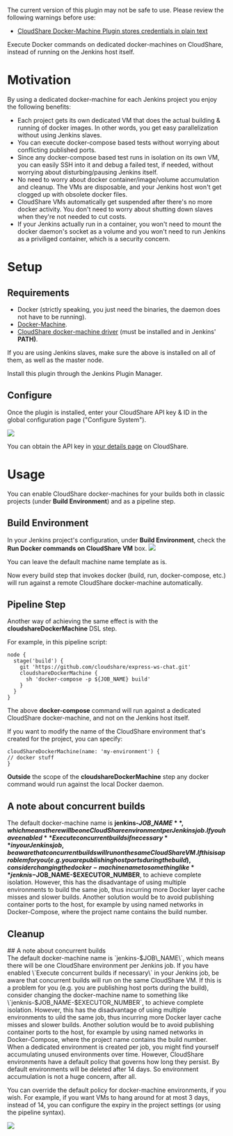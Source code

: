 The current version of this plugin may not be safe to use. Please review
the following warnings before use:

-   [CloudShare Docker-Machine Plugin stores credentials in plain
    text](https://jenkins.io/security/advisory/2019-04-03/#SECURITY-838)

Execute Docker commands on dedicated docker-machines on CloudShare,
instead of running on the Jenkins host itself.

# Motivation

By using a dedicated docker-machine for each Jenkins project you enjoy
the following benefits:

-   Each project gets its own dedicated VM that does the actual building
    & running of docker images. In other words, you get easy
    parallelization without using Jenkins slaves.
-   You can execute docker-compose based tests without worrying about
    conflicting published ports.
-   Since any docker-compose based test runs in isolation on its own VM,
    you can easily SSH into it and debug a failed test, if needed,
    without worrying about disturbing/pausing Jenkins itself.
-   No need to worry about docker container/image/volume accumulation
    and cleanup. The VMs are disposable, and your Jenkins host won't get
    clogged up with obsolete docker files.
-   CloudShare VMs automatically get suspended after there's no more
    docker activity. You don't need to worry about shutting down slaves
    when they're not needed to cut costs.
-   If your Jenkins actually run in a container, you won't need to mount
    the docker daemon's socket as a volume and you won't need to run
    Jenkins as a priviliged container, which is a security concern.

# Setup

## Requirements

-   Docker (strictly speaking, you just need the binaries, the daemon
    does not have to be running).
-   [Docker-Machine](https://docs.docker.com/machine/install-machine/).
-   [CloudShare docker-machine
    driver](https://github.com/cloudshare/docker-machine-driver-cloudshare) (must
    be installed and in Jenkins' **PATH)**.

If you are using Jenkins slaves, make sure the above is installed on all
of them, as well as the master node.

Install this plugin through the Jenkins Plugin Manager.

## Configure

Once the plugin is installed, enter your CloudShare API key & ID in the
global configuration page ("Configure System").

![](https://i.imgur.com/Wtr8Dow.png)

You can obtain the API key in [your details
page](https://use.cloudshare.com/Ent/Vendor/UserDetails.aspx) on
CloudShare.

# Usage

You can enable CloudShare docker-machines for your builds both in
classic projects (under **Build Environment**) and as a pipeline step.

## Build Environment

In your Jenkins project's configuration, under **Build Environment**,
check the **Run Docker commands on CloudShare VM** box.
![](https://i.imgur.com/tLlBpDv.png)

You can leave the default machine name template as is.

Now every build step that invokes docker (build, run, docker-compose,
etc.) will run against a remote CloudShare docker-machine automatically.

## Pipeline Step

Another way of achieving the same effect is with the
**cloudshareDockerMachine** DSL step.

For example, in this pipeline script:

``` syntaxhighlighter-pre
node {
  stage('build') {
    git 'https://github.com/cloudshare/express-ws-chat.git'
    cloudshareDockerMachine {
      sh 'docker-compose -p ${JOB_NAME} build'
    }
  }
}
```

The above **docker-compose** command will run against a dedicated
CloudShare docker-machine, and not on the Jenkins host itself.

If you want to modify the name of the CloudShare environment that's
created for the project, you can specify:

``` syntaxhighlighter-pre
cloudShareDockerMachine(name: 'my-environment') {
// docker stuff
}
```

**Outside** the scope of the **cloudshareDockerMachine** step any docker
command would run against the local Docker daemon.

## A note about concurrent builds

The default docker-machine name is **jenkins-$JOB\_NAME**, which means
there will be one CloudShare environment per Jenkins job. If you have
enabled **Execute concurrent builds if necessary** in your Jenkins job,
be aware that concurrent builds will run on the same CloudShare VM. If
this is a problem for you (e.g. you are publishing host ports during the
build), consider changing the docker-machine name to something like
**jenknis-$JOB\_NAME-$EXECUTOR\_NUMBER**, to achieve complete isolation.
However, this has the disadvantage of using multiple environments to
build the same job, thus incurring more Docker layer cache misses and
slower builds. Another solution would be to avoid publishing container
ports to the host, for example by using named networks in
Docker-Compose, where the project name contains the build number.

## Cleanup

\#\# A note about concurrent builds  
The default docker-machine name is \`jenkins-$JOB\_NAME\`, which means
there will be one CloudShare environment per Jenkins job. If you have
enabled \`Execute concurrent builds if necessary\` in your Jenkins job,
be aware that concurrent builds will run on the same CloudShare VM. If
this is a problem for you (e.g. you are publishing host ports during the
build), consider changing the docker-machine name to something like
\`jenknis-$JOB\_NAME-$EXECUTOR\_NUMBER\`, to achieve complete isolation.
However, this has the disadvantage of using multiple environments to
uild the same job, thus incurring more Docker layer cache misses and
slower builds. Another solution would be to avoid publishing container
ports to the host, for example by using named networks in
Docker-Compose, where the project name contains the build number.  
When a dedicated environment is created per job, you might find yourself
accumulating unused environments over time. However, CloudShare
environments have a default policy that governs how long they persist.
By default environments will be deleted after 14 days. So environment
accumulation is not a huge concern, after all.

You can override the default policy for docker-machine environments, if
you wish. For example, if you want VMs to hang around for at most 3
days, instead of 14, you can configure the expiry in the project
settings (or using the pipeline syntax).

![](https://cdn.assaflavie.com/monosnap/chat_Config_Jenkins_2017-03-05_11-46-18.png)
